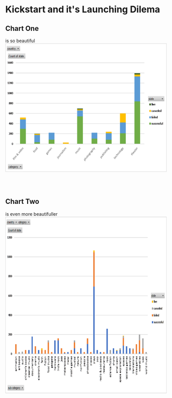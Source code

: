 # Kickstart and it's Launching Dilema

## Chart One
is so beautiful
</br>
<img src="charts/chart_1.png" width="700" height="400">

</br></br>
## Chart Two
is even more beautifuller
<img src="charts/chart_2.png" width="900" height="550">
